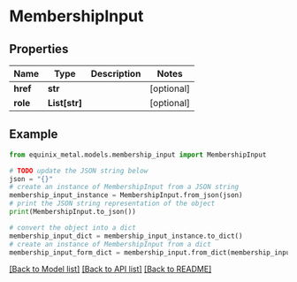 # MembershipInput


## Properties

Name | Type | Description | Notes
------------ | ------------- | ------------- | -------------
**href** | **str** |  | [optional] 
**role** | **List[str]** |  | [optional] 

## Example

```python
from equinix_metal.models.membership_input import MembershipInput

# TODO update the JSON string below
json = "{}"
# create an instance of MembershipInput from a JSON string
membership_input_instance = MembershipInput.from_json(json)
# print the JSON string representation of the object
print(MembershipInput.to_json())

# convert the object into a dict
membership_input_dict = membership_input_instance.to_dict()
# create an instance of MembershipInput from a dict
membership_input_form_dict = membership_input.from_dict(membership_input_dict)
```
[[Back to Model list]](../README.md#documentation-for-models) [[Back to API list]](../README.md#documentation-for-api-endpoints) [[Back to README]](../README.md)


